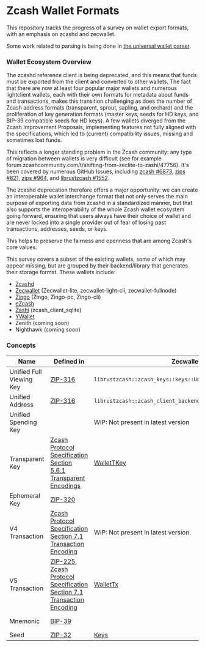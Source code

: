 # Zcash Wallet Formats

This repository tracks the progress of a survey on wallet export formats, with an emphasis on zcashd and zecwallet.

Some work related to parsing is being done in [the universal wallet parser](https://github.com/dorianvp/uzw-parser).

### Wallet Ecosystem Overview

The zcashd reference client is being deprecated, and this means that funds must be exported from the client and converted to other wallets.
The fact that there are now at least four popular major wallets and numerous lightclient wallets, each with their own formats for metadata about funds and transactions,
makes this transition challenging as does the number of Zcash address formats (transparent, sprout, sapling, and orchard)
and the proliferation of key generation formats (master keys, seeds for HD keys, and BIP-39 compatible seeds for HD keys).
A few wallets diverged from the Zcash Improvement Proposals, implementing features not fully aligned with the specifications,
which led to (current) compatibility issues, missing and sometimes lost funds.

This reflects a longer standing problem in the Zcash community: any type of migration between wallets is very difficult
(see for example forum.zcashcommunity.com/t/shifting-from-zeclite-to-zashi/47756). It's been covered by numerous GitHub Issues,
including [zcash #6873](https://github.com/zcash/zcash/issues/6873), [zips #821](https://github.com/zcash/zips/issues/821),
[zips #964](https://github.com/zcash/zips/issues/964), and [librustzcash #1552](https://github.com/zcash/librustzcash/issues/1552).

The zcashd deprecation therefore offers a major opportunity: we can create an interoperable wallet interchange format that not only serves the main purpose
of exporting data from zcashd in a standardized manner, but that also supports the interoperability of the whole Zcash wallet ecosystem going forward, ensuring
that users always have their choice of wallet and are never locked into a single provider out of fear of losing past transactions, addresses, seeds, or keys.

This helps to preserve the fairness and openness that are among Zcash's core values.

This survey covers a subset of the existing wallets, some of which may appear missing, but are grouped by their
backend/library that generates their storage format. These wallets include:

- [Zcashd](./zcashd/README.md)
- [Zecwallet](./zecwallet/README.md) (Zecwallet-lite, zecwallet-light-cli, zecwallet-fullnode)
- [Zingo](./zingo/README.md) (Zingo, Zingo-pc, Zingo-cli)
- [eZcash](./ezcash/README.md)
- [Zashi](./zashi/README.md) (zcash_client_sqlite)
- [YWallet](./ywallet/README.md)
- Zenith (coming soon)
- Nighthawk (coming soon)

### Concepts

| Name                     | Defined in                                                                                                                                                           | Zecwallet                                                     | Zcashd                                                                          | Zingo                                                         | eZcash                                                              | Zashi | Ywallet |
| ------------------------ | -------------------------------------------------------------------------------------------------------------------------------------------------------------------- | ------------------------------------------------------------- | ------------------------------------------------------------------------------- | ------------------------------------------------------------- | ------------------------------------------------------------------- | ----- | ------- |
| Unified Full Viewing Key | [ZIP-316](https://zips.z.cash/zip-0316)                                                                                                                              | `librustzcash::zcash_keys::keys::UnifiedFullViewingKey`       | [UFVK](./zcashd/README.md#encode)                                               | `librustzcash::zcash_keys::UnifiedFullViewingKey`             | [UnifiedViewingKey](./ezcash/README.md)                             |       |         |
| Unified Address          | [ZIP-316](https://zips.z.cash/zip-0316)                                                                                                                              | `librustzcash::zcash_client_backend::address::UnifiedAddress` |                                                                                 | `librustzcash::zcash_client_backend::address::UnifiedAddress` |                                                                     |       |         |
| Unified Spending Key     |                                                                                                                                                                      | WIP: Not present in latest version                            | [ZcashdUnifiedAddressMetadata](./zcashd/README.md#ZcashdUnifiedAddressMetadata) | `librustzcash::zcash_keys::UnifiedSpendingKey`                |                                                                     |       |         |
| Transparent Key          | [Zcash Protocol Specification Section 5.6.1 Transparent Encodings](https://zips.z.cash/protocol/protocol-dark.pdf#transparentencodings)                              | [WalletTKey](./zecwallet/README.md#wallettkey)                |                                                                                 | TransparentAddressId                                          |                                                                     |       |         |
| Ephemeral Key            | [ZIP-320](https://zips.z.cash/zip-0320)                                                                                                                              |                                                               |                                                                                 |                                                               |                                                                     |       |         |
| V4 Transaction           | [Zcash Protocol Specification Section 7.1 Transaction Encoding](https://zips.z.cash/protocol/protocol-dark.pdf#txnencoding)                                          | WIP: Not present in latest version.                           | [CTransaction](./zcashd/README.md#ctransaction)                                 | `librustzcash::zcash_primitives::Transaction`                 |                                                                     |       |         |
| V5 Transaction           | [ZIP-225](https://zips.z.cash/zip-0225), [Zcash Protocol Specification Section 7.1 Transaction Encoding](https://zips.z.cash/protocol/protocol-dark.pdf#txnencoding) | [WalletTx](./zecwallet/README.md#wallettx)                    | [CTransaction](./zcashd/README.md#ctransaction)                                 | `librustzcash::zcash_primitives::Transaction`                 |                                                                     |       |         |
| Mnemonic                 | [BIP-39](https://github.com/bitcoin/bips/blob/master/bip-0039.mediawiki)                                                                                             |                                                               | [MnemonicSeed](./zcashd/README.md#mnemonicseed)                                 |                                                               | [Mnemonic](./ezcash/README.md), [Bip39Mnemonic](./ezcash/README.md) |       |         |
| Seed                     | [ZIP-32](https://zips.z.cash/zip-0032)                                                                                                                               | [Keys](./zecwallet/README.md#keys)                            | [RawHDSeed](./zcashd/README.md#rawhdseed)                                       |                                                               |                                                                     |       |         |
